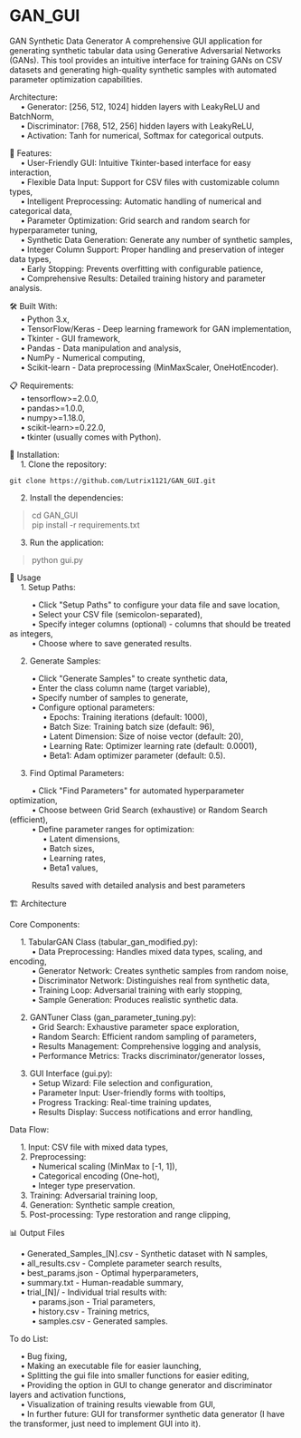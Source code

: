 # GAN_GUI
GAN Synthetic Data Generator
A comprehensive GUI application for generating synthetic tabular data using Generative Adversarial Networks (GANs). This tool provides an intuitive interface for training GANs on CSV datasets and generating high-quality synthetic samples with automated parameter optimization capabilities.

Architecture:  
&nbsp;&nbsp;&nbsp;&nbsp;&nbsp;• Generator: [256, 512, 1024] hidden layers with LeakyReLU and BatchNorm,  
&nbsp;&nbsp;&nbsp;&nbsp;&nbsp;• Discriminator: [768, 512, 256] hidden layers with LeakyReLU,  
&nbsp;&nbsp;&nbsp;&nbsp;&nbsp;• Activation: Tanh for numerical, Softmax for categorical outputs.  

🚀 Features:  
	&nbsp;&nbsp;&nbsp;&nbsp;&nbsp;• User-Friendly GUI: Intuitive Tkinter-based interface for easy interaction,  
	&nbsp;&nbsp;&nbsp;&nbsp;&nbsp;• Flexible Data Input: Support for CSV files with customizable column types,  
	&nbsp;&nbsp;&nbsp;&nbsp;&nbsp;• Intelligent Preprocessing: Automatic handling of numerical and categorical data,  
	&nbsp;&nbsp;&nbsp;&nbsp;&nbsp;• Parameter Optimization: Grid search and random search for hyperparameter tuning,  
	&nbsp;&nbsp;&nbsp;&nbsp;&nbsp;• Synthetic Data Generation: Generate any number of synthetic samples,  
	&nbsp;&nbsp;&nbsp;&nbsp;&nbsp;• Integer Column Support: Proper handling and preservation of integer data types,  
	&nbsp;&nbsp;&nbsp;&nbsp;&nbsp;• Early Stopping: Prevents overfitting with configurable patience,  
	&nbsp;&nbsp;&nbsp;&nbsp;&nbsp;• Comprehensive Results: Detailed training history and parameter analysis.

🛠️ Built With:  
	&nbsp;&nbsp;&nbsp;&nbsp;&nbsp;• Python 3.x,  
	&nbsp;&nbsp;&nbsp;&nbsp;&nbsp;• TensorFlow/Keras - Deep learning framework for GAN implementation,  
	&nbsp;&nbsp;&nbsp;&nbsp;&nbsp;• Tkinter - GUI framework,  
	&nbsp;&nbsp;&nbsp;&nbsp;&nbsp;• Pandas - Data manipulation and analysis,  
	&nbsp;&nbsp;&nbsp;&nbsp;&nbsp;• NumPy - Numerical computing,  
	&nbsp;&nbsp;&nbsp;&nbsp;&nbsp;• Scikit-learn - Data preprocessing (MinMaxScaler, OneHotEncoder).
 
📋 Requirements:  
	&nbsp;&nbsp;&nbsp;&nbsp;&nbsp;• tensorflow>=2.0.0,  
	&nbsp;&nbsp;&nbsp;&nbsp;&nbsp;• pandas>=1.0.0,  
	&nbsp;&nbsp;&nbsp;&nbsp;&nbsp;• numpy>=1.18.0,  
	&nbsp;&nbsp;&nbsp;&nbsp;&nbsp;• scikit-learn>=0.22.0,  
	&nbsp;&nbsp;&nbsp;&nbsp;&nbsp;• tkinter (usually comes with Python).

 🚀 Installation:  
 	&nbsp;&nbsp;&nbsp;&nbsp;&nbsp;1. Clone the repository:  
  
	git clone https://github.com/Lutrix1121/GAN_GUI.git

   &nbsp;&nbsp;&nbsp;&nbsp;&nbsp;2. Install the dependencies:  

   >cd GAN_GUI  
   >pip install -r requirements.txt

   &nbsp;&nbsp;&nbsp;&nbsp;&nbsp;3. Run the application:  

   >python gui.py

📖 Usage  
	&nbsp;&nbsp;&nbsp;&nbsp;&nbsp;1. Setup Paths:   
 
&nbsp;&nbsp;&nbsp;&nbsp;&nbsp;&nbsp;&nbsp;&nbsp;&nbsp;&nbsp;• Click "Setup Paths" to configure your data file and save location,   
&nbsp;&nbsp;&nbsp;&nbsp;&nbsp;&nbsp;&nbsp;&nbsp;&nbsp;&nbsp;• Select your CSV file (semicolon-separated),   
&nbsp;&nbsp;&nbsp;&nbsp;&nbsp;&nbsp;&nbsp;&nbsp;&nbsp;&nbsp;• Specify integer columns (optional) - columns that should be treated as integers,  
&nbsp;&nbsp;&nbsp;&nbsp;&nbsp;&nbsp;&nbsp;&nbsp;&nbsp;&nbsp;• Choose where to save generated results.  
	
&nbsp;&nbsp;&nbsp;&nbsp;&nbsp;2. Generate Samples:  

&nbsp;&nbsp;&nbsp;&nbsp;&nbsp;&nbsp;&nbsp;&nbsp;&nbsp;&nbsp;• Click "Generate Samples" to create synthetic data,  
&nbsp;&nbsp;&nbsp;&nbsp;&nbsp;&nbsp;&nbsp;&nbsp;&nbsp;&nbsp;• Enter the class column name (target variable),  
&nbsp;&nbsp;&nbsp;&nbsp;&nbsp;&nbsp;&nbsp;&nbsp;&nbsp;&nbsp;• Specify number of samples to generate,  
&nbsp;&nbsp;&nbsp;&nbsp;&nbsp;&nbsp;&nbsp;&nbsp;&nbsp;&nbsp;• Configure optional parameters:  
&nbsp;&nbsp;&nbsp;&nbsp;&nbsp;&nbsp;&nbsp;&nbsp;&nbsp;&nbsp;&nbsp;&nbsp;&nbsp;&nbsp;&nbsp;• Epochs: Training iterations (default: 1000),  
&nbsp;&nbsp;&nbsp;&nbsp;&nbsp;&nbsp;&nbsp;&nbsp;&nbsp;&nbsp;&nbsp;&nbsp;&nbsp;&nbsp;&nbsp;• Batch Size: Training batch size (default: 96),  
&nbsp;&nbsp;&nbsp;&nbsp;&nbsp;&nbsp;&nbsp;&nbsp;&nbsp;&nbsp;&nbsp;&nbsp;&nbsp;&nbsp;&nbsp;• Latent Dimension: Size of noise vector (default: 20),  
&nbsp;&nbsp;&nbsp;&nbsp;&nbsp;&nbsp;&nbsp;&nbsp;&nbsp;&nbsp;&nbsp;&nbsp;&nbsp;&nbsp;&nbsp;• Learning Rate: Optimizer learning rate (default: 0.0001),  
&nbsp;&nbsp;&nbsp;&nbsp;&nbsp;&nbsp;&nbsp;&nbsp;&nbsp;&nbsp;&nbsp;&nbsp;&nbsp;&nbsp;&nbsp;• Beta1: Adam optimizer parameter (default: 0.5).  
 
&nbsp;&nbsp;&nbsp;&nbsp;&nbsp;3. Find Optimal Parameters:  

&nbsp;&nbsp;&nbsp;&nbsp;&nbsp;&nbsp;&nbsp;&nbsp;&nbsp;&nbsp;• Click "Find Parameters" for automated hyperparameter optimization,  
&nbsp;&nbsp;&nbsp;&nbsp;&nbsp;&nbsp;&nbsp;&nbsp;&nbsp;&nbsp;• Choose between Grid Search (exhaustive) or Random Search (efficient),  
&nbsp;&nbsp;&nbsp;&nbsp;&nbsp;&nbsp;&nbsp;&nbsp;&nbsp;&nbsp;• Define parameter ranges for optimization:  
&nbsp;&nbsp;&nbsp;&nbsp;&nbsp;&nbsp;&nbsp;&nbsp;&nbsp;&nbsp;&nbsp;&nbsp;&nbsp;&nbsp;&nbsp;• Latent dimensions,  
&nbsp;&nbsp;&nbsp;&nbsp;&nbsp;&nbsp;&nbsp;&nbsp;&nbsp;&nbsp;&nbsp;&nbsp;&nbsp;&nbsp;&nbsp;• Batch sizes,  
&nbsp;&nbsp;&nbsp;&nbsp;&nbsp;&nbsp;&nbsp;&nbsp;&nbsp;&nbsp;&nbsp;&nbsp;&nbsp;&nbsp;&nbsp;• Learning rates,  
&nbsp;&nbsp;&nbsp;&nbsp;&nbsp;&nbsp;&nbsp;&nbsp;&nbsp;&nbsp;&nbsp;&nbsp;&nbsp;&nbsp;&nbsp;• Beta1 values,  
 
&nbsp;&nbsp;&nbsp;&nbsp;&nbsp;&nbsp;&nbsp;&nbsp;&nbsp;&nbsp;Results saved with detailed analysis and best parameters  
 
🏗️ Architecture  

Core Components:  

&nbsp;&nbsp;&nbsp;&nbsp;&nbsp;1. TabularGAN Class (tabular_gan_modified.py):  
&nbsp;&nbsp;&nbsp;&nbsp;&nbsp;&nbsp;&nbsp;&nbsp;&nbsp;&nbsp;• Data Preprocessing: Handles mixed data types, scaling, and encoding,  
&nbsp;&nbsp;&nbsp;&nbsp;&nbsp;&nbsp;&nbsp;&nbsp;&nbsp;&nbsp;• Generator Network: Creates synthetic samples from random noise,  
&nbsp;&nbsp;&nbsp;&nbsp;&nbsp;&nbsp;&nbsp;&nbsp;&nbsp;&nbsp;• Discriminator Network: Distinguishes real from synthetic data,  
&nbsp;&nbsp;&nbsp;&nbsp;&nbsp;&nbsp;&nbsp;&nbsp;&nbsp;&nbsp;• Training Loop: Adversarial training with early stopping,  
&nbsp;&nbsp;&nbsp;&nbsp;&nbsp;&nbsp;&nbsp;&nbsp;&nbsp;&nbsp;• Sample Generation: Produces realistic synthetic data.  

&nbsp;&nbsp;&nbsp;&nbsp;&nbsp;2. GANTuner Class (gan_parameter_tuning.py):  
&nbsp;&nbsp;&nbsp;&nbsp;&nbsp;&nbsp;&nbsp;&nbsp;&nbsp;&nbsp;• Grid Search: Exhaustive parameter space exploration,  
&nbsp;&nbsp;&nbsp;&nbsp;&nbsp;&nbsp;&nbsp;&nbsp;&nbsp;&nbsp;• Random Search: Efficient random sampling of parameters,  
&nbsp;&nbsp;&nbsp;&nbsp;&nbsp;&nbsp;&nbsp;&nbsp;&nbsp;&nbsp;• Results Management: Comprehensive logging and analysis,  
&nbsp;&nbsp;&nbsp;&nbsp;&nbsp;&nbsp;&nbsp;&nbsp;&nbsp;&nbsp;• Performance Metrics: Tracks discriminator/generator losses,  

&nbsp;&nbsp;&nbsp;&nbsp;&nbsp;3. GUI Interface (gui.py):  
&nbsp;&nbsp;&nbsp;&nbsp;&nbsp;&nbsp;&nbsp;&nbsp;&nbsp;&nbsp;• Setup Wizard: File selection and configuration,  
&nbsp;&nbsp;&nbsp;&nbsp;&nbsp;&nbsp;&nbsp;&nbsp;&nbsp;&nbsp;• Parameter Input: User-friendly forms with tooltips,  
&nbsp;&nbsp;&nbsp;&nbsp;&nbsp;&nbsp;&nbsp;&nbsp;&nbsp;&nbsp;• Progress Tracking: Real-time training updates,  
&nbsp;&nbsp;&nbsp;&nbsp;&nbsp;&nbsp;&nbsp;&nbsp;&nbsp;&nbsp;• Results Display: Success notifications and error handling,  

Data Flow: 

&nbsp;&nbsp;&nbsp;&nbsp;&nbsp;1. Input: CSV file with mixed data types,  
&nbsp;&nbsp;&nbsp;&nbsp;&nbsp;2. Preprocessing:  
&nbsp;&nbsp;&nbsp;&nbsp;&nbsp;&nbsp;&nbsp;&nbsp;&nbsp;&nbsp;• Numerical scaling (MinMax to [-1, 1]),  
&nbsp;&nbsp;&nbsp;&nbsp;&nbsp;&nbsp;&nbsp;&nbsp;&nbsp;&nbsp;• Categorical encoding (One-hot),  
&nbsp;&nbsp;&nbsp;&nbsp;&nbsp;&nbsp;&nbsp;&nbsp;&nbsp;&nbsp;• Integer type preservation.    
&nbsp;&nbsp;&nbsp;&nbsp;&nbsp;3. Training: Adversarial training loop,  
&nbsp;&nbsp;&nbsp;&nbsp;&nbsp;4. Generation: Synthetic sample creation,  
&nbsp;&nbsp;&nbsp;&nbsp;&nbsp;5. Post-processing: Type restoration and range clipping,  

📊 Output Files  

&nbsp;&nbsp;&nbsp;&nbsp;&nbsp;• Generated_Samples_[N].csv - Synthetic dataset with N samples,  
&nbsp;&nbsp;&nbsp;&nbsp;&nbsp;• all_results.csv - Complete parameter search results,  
&nbsp;&nbsp;&nbsp;&nbsp;&nbsp;• best_params.json - Optimal hyperparameters,  
&nbsp;&nbsp;&nbsp;&nbsp;&nbsp;• summary.txt - Human-readable summary,  
&nbsp;&nbsp;&nbsp;&nbsp;&nbsp;• trial_[N]/ - Individual trial results with:  
&nbsp;&nbsp;&nbsp;&nbsp;&nbsp;&nbsp;&nbsp;&nbsp;&nbsp;&nbsp;• params.json - Trial parameters,  
&nbsp;&nbsp;&nbsp;&nbsp;&nbsp;&nbsp;&nbsp;&nbsp;&nbsp;&nbsp;• history.csv - Training metrics,  
&nbsp;&nbsp;&nbsp;&nbsp;&nbsp;&nbsp;&nbsp;&nbsp;&nbsp;&nbsp;• samples.csv - Generated samples.  

To do List:  

&nbsp;&nbsp;&nbsp;&nbsp;&nbsp;• Bug fixing,  
&nbsp;&nbsp;&nbsp;&nbsp;&nbsp;• Making an executable file for easier launching,  
&nbsp;&nbsp;&nbsp;&nbsp;&nbsp;• Splitting the gui file into smaller functions for easier editing,  
&nbsp;&nbsp;&nbsp;&nbsp;&nbsp;• Providing the option in GUI to change generator and discriminator layers and activation functions,  
&nbsp;&nbsp;&nbsp;&nbsp;&nbsp;• Visualization of training results viewable from GUI,  
&nbsp;&nbsp;&nbsp;&nbsp;&nbsp;• In further future: GUI for transformer synthetic data generator (I have the transformer, just need to implement GUI into it).  
